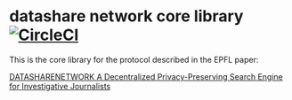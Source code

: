 # datashare network core library [![CircleCI](https://circleci.com/gh/ICIJ/datashare-network-core/tree/main.svg?style=svg&circle-token=4114eed623f62c2c3896785aceee50af0457e4ce)](https://circleci.com/gh/ICIJ/datashare-network-core/tree/main)

This is the core library for the protocol described in the EPFL paper:

[DATASHARENETWORK A Decentralized Privacy-Preserving Search Engine for Investigative Journalists](https://arxiv.org/pdf/2005.14645.pdf)
